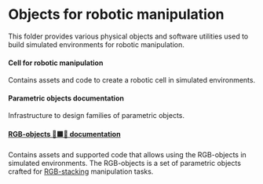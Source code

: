 # Objects for robotic manipulation

<!--* A 2022-11-09 internal placeholder *-->

This folder provides various physical objects and software utilities used to
build simulated environments for robotic manipulation.

#### Cell for robotic manipulation
Contains assets and code to create a robotic cell in simulated environments.

#### Parametric objects documentation
Infrastructure to design families of parametric objects.

#### [RGB-objects &#128721;&#129001;&#128311; documentation](props/rgb_objects/README.md)
Contains assets and supported code that allows using the RGB-objects in
simulated environments. The RGB-objects is a set of parametric objects crafted
for [RGB-stacking][rgb_stacking] manipulation tasks.

<!-- internal documentation link -->

<!-- Hyperlinks  -->

[rgb_stacking]: https://github.com/deepmind/rgb_stacking
